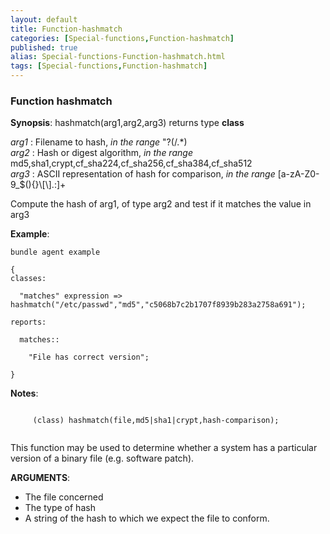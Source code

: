 ```yaml
---
layout: default
title: Function-hashmatch
categories: [Special-functions,Function-hashmatch]
published: true
alias: Special-functions-Function-hashmatch.html
tags: [Special-functions,Function-hashmatch]
---
```


### Function hashmatch

**Synopsis**: hashmatch(arg1,arg2,arg3) returns type **class**

  
 *arg1* : Filename to hash, *in the range* "?(/.\*)   
 *arg2* : Hash or digest algorithm, *in the range*
md5,sha1,crypt,cf\_sha224,cf\_sha256,cf\_sha384,cf\_sha512   
 *arg3* : ASCII representation of hash for comparison, *in the range*
[a-zA-Z0-9\_\$(){}\\[\\].:]+   

Compute the hash of arg1, of type arg2 and test if it matches the value
in arg3

**Example**:  
   

~~~~
bundle agent example

{     
classes:

  "matches" expression => hashmatch("/etc/passwd","md5","c5068b7c2b1707f8939b283a2758a691");

reports:

  matches::

    "File has correct version";

}
~~~~

**Notes**:  
   

~~~~
     
     (class) hashmatch(file,md5|sha1|crypt,hash-comparison);
     
~~~~

This function may be used to determine whether a system has a particular
version of a binary file (e.g. software patch).

**ARGUMENTS**:

-   The file concerned
-   The type of hash
-   A string of the hash to which we expect the file to conform.
